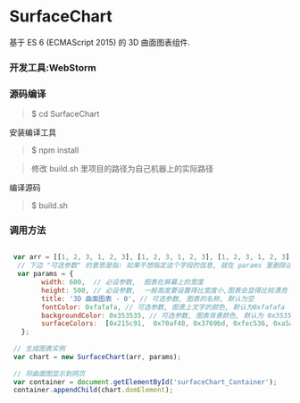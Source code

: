 # SurfaceChart

基于 ES 6 (ECMAScript 2015)  的 3D 曲面图表组件.

### 开发工具:WebStorm

### 源码编译

> $ cd SurfaceChart

 安装编译工具
> $ npm install 

> 修改 build.sh 里项目的路径为自己机器上的实际路径

编译源码
> $ build.sh

### 调用方法

``` javascript

 var arr = [[1, 2, 3, 1, 2, 3], [1, 2, 3, 1, 2, 3], [1, 2, 3, 1, 2, 3], [1, 2, 3, 1, 2, 3]];
  // 下边 "可选参数" 的意思是指: 如果不想指定这个字段的信息, 就在 params 里删除这个字段
  var params = {
        width: 600,  // 必设参数,  图表在屏幕上的宽度
        height: 500, // 必设参数,  一般高度要设置得比宽度小,图表会显得比较漂亮
        title: '3D 曲面图表 - 0', // 可选参数, 图表的名称, 默认为空
        fontColor: 0xfafafa, // 可选参数, 图表上文字的颜色, 默认为0xfafafa
        backgroundColor: 0x353535, // 可选参数, 图表背景颜色, 默认为 0x353535
        surfaceColors:  [0x215c91,  0x70af48, 0x3769bd, 0xfec536, 0xa5a5a5, 0xf27934, 0x6aa3d9] // 可选参数, 曲面顶点颜色,如果要指定, 数组长度至少为 7 位.
   };
 
 // 生成图表实例
 var chart = new SurfaceChart(arr, params);
 
 // 将曲面图显示到网页
 var container = document.getElementById('surfaceChart_Container');
 container.appendChild(chart.domElement);
       
```
